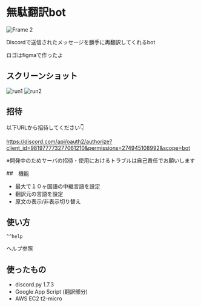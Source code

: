 # 無駄翻訳bot

![Frame 2](https://user-images.githubusercontent.com/65887771/171993445-42c0909b-fd47-4283-b719-16b94dd7838c.png)

Discordで送信されたメッセージを勝手に再翻訳してくれるbot

ロゴはfigmaで作ったよ

## スクリーンショット

![run1](https://user-images.githubusercontent.com/65887771/173186564-16d1a0bb-99e9-4d47-92ab-a712959ef8a3.png)
![run2](https://user-images.githubusercontent.com/65887771/173186547-e5e523d1-7058-4dc1-9bd2-349a590ddc16.png)


## 招待

以下URLから招待してください👇

https://discord.com/api/oauth2/authorize?client_id=981977773277061210&permissions=274945108992&scope=bot

※開発中のためサーバの招待・使用におけるトラブルは自己責任でお願いします

##　機能

- 最大で１０ヶ国語の中継言語を設定
- 翻訳元の言語を設定
- 原文の表示/非表示切り替え

## 使い方

```^^help```

ヘルプ参照

## 使ったもの

- discord.py 1.7.3
- Google App Script (翻訳部分)
- AWS EC2 t2-micro

